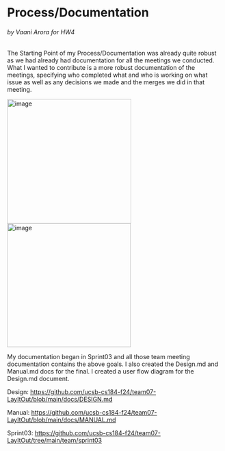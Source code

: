 # Process/Documentation
###### by Vaani Arora for HW4

The Starting Point of my Process/Documentation was already quite robust as we had already had documentation for all the meetings we conducted.
What I wanted to contribute is a more robust documentation of the meetings, specifying who completed what and who is working on what issue as 
well as any decisions we made and the merges we did in that meeting.

<img width="290" alt="image" src="https://github.com/user-attachments/assets/91b6d214-a8c4-4c11-9c93-8d0335d8dfda">
<img width="289" alt="image" src="https://github.com/user-attachments/assets/23b550c4-7cc1-476a-8502-8d47a2ff9247">

My documentation began in Sprint03 and all those team meeting documentation contains the above goals. I also created the Design.md and Manual.md docs for the final. I created a user flow diagram for the Design.md document.

Design: https://github.com/ucsb-cs184-f24/team07-LayItOut/blob/main/docs/DESIGN.md  

Manual: https://github.com/ucsb-cs184-f24/team07-LayItOut/blob/main/docs/MANUAL.md  

Sprint03: https://github.com/ucsb-cs184-f24/team07-LayItOut/tree/main/team/sprint03
